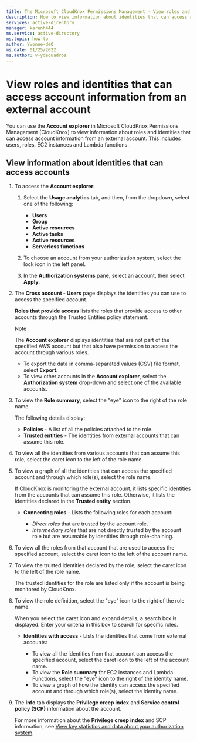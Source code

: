 ```yaml
---
title: The Microsoft CloudKnox Permissions Management - View roles and identities that can access account information from an external account
description: How to view information about identities that can access accounts from an external account in the Account explorer in Microsoft CloudKnox Permissions Management.
services: active-directory
manager: karenh444
ms.service: active-directory
ms.topic: how-to
author: Yvonne-deQ
ms.date: 01/25/2022
ms.author: v-ydequadros
---
```


# View roles and identities that can access account information from an external account

You can use the **Account explorer** in Microsoft CloudKnox Permissions Management (CloudKnox) to view information about roles and identities that can access account information from an external account. This includes users, roles, EC2 instances and Lambda functions.

## View information about identities that can access accounts

1. To access the **Account explorer**:
    1. Select the **Usage analytics** tab, and then, from the dropdown, select one of the following:

        - **Users**
        - **Group**
        - **Active resources**
        - **Active tasks**
        - **Active resources**
        - **Serverless functions**

    2. To choose an account from your authorization system, select the lock icon in the left panel.

    3. In the **Authorization systems** pane, select an account, then select **Apply**. 

2. The **Cross account - Users** page displays the identities you can use to access the specified account. 

    **Roles that provide access** lists the roles that provide access to other accounts through the Trusted Entities policy statement.

    > [!NOTE]
    > The **Account explorer** displays identities that are not part of the specified AWS account but that also have permission to access the account through various roles.

     - To export the data in comma-separated values (CSV) file format, select **Export**.
     - To view other accounts in the **Account explorer**, select the **Authorization system** drop-down and select one of the available accounts.

3. To view the **Role summary**, select the "eye" icon to the right of the role name. 

    The following details display:

     - **Policies** - A list of all the policies attached to the role.
     - **Trusted entities** - The identities from external accounts that can assume this role.

4. To view all the identities from various accounts that can assume this role, select the caret icon to the left of the role name.

5. To view a graph of all the identities that can access the specified account and through which role(s), select the role name. 

     If CloudKnox is monitoring the external account, it lists specific identities from the accounts that can assume this role. Otherwise, it lists the identities declared in the **Trusted entity** section.

     - **Connecting roles** - Lists the following roles for each account:

         - *Direct roles* that are trusted by the account role.
         - *Intermediary roles* that are not directly trusted by the account role but are assumable by identities through role-chaining.

6. To view all the roles from that account that are used to access the specified account, select the caret icon to the left of the account name.

7. To view the trusted identities declared by the role, select the caret icon to the left of the role name. 

     The trusted identities for the role are listed only if the account is being monitored by CloudKnox.

8. To view the role definition, select the "eye" icon to the right of the role name. 

     When you select the caret icon and expand details, a search box is displayed. Enter your criteria in this box to search for specific roles.

     - **Identities with access** - Lists the identities that come from external accounts:

        - To view all the identities from that account can access the specified account, select the caret icon to the left of the account name.
        - To view the **Role summary** for EC2 instances and Lambda Functions, select the "eye" icon to the right of the identity name. 
        -  To view a graph of how the identity can access the specified account and through which role(s), select the identity name.

9. The **Info** tab displays the **Privilege creep index** and **Service control policy (SCP)** information about the account. 

     For more information about the **Privilege creep index** and SCP information, see [View key statistics and data about your authorization system](cloudknox-ui-dashboard.md).

<!---## Next steps--->


